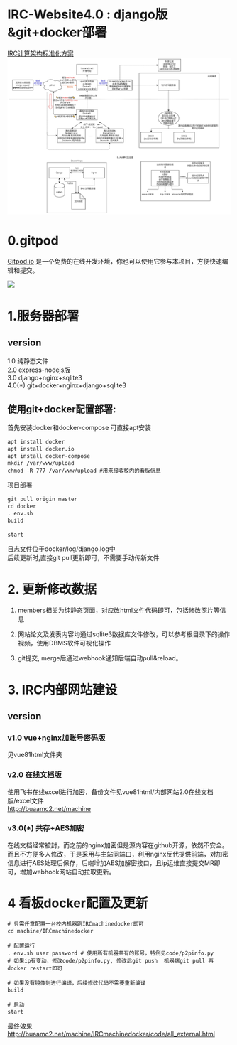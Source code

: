 # IRC-Website4.0 : django版&git+docker部署
[IRC计算架构标准化方案](https://j1gkjgppjx.feishu.cn/docs/doccnjgyQDdhwphXpcSsWYi6Grh)
![框图123](img/framework.jpg)

# 0.gitpod
[Gitpod.io](https://www.gitpod.io) 是一个免费的在线开发环境，你也可以使用它参与本项目，方便快速编辑和提交。

<a href="https://gitpod.io/#https://github.com/Archer-Tatsu/MC-2" target="_blank" alt="Open in Gitpod"><img src="https://gitpod.io/button/open-in-gitpod.svg"></a>


# 1.服务器部署
## version
1.0 纯静态文件  
2.0 express-nodejs版  
3.0 django+nginx+sqlite3  
4.0(*) git+docker+nginx+django+sqlite3  

## 使用git+docker配置部署:
首先安装docker和docker-compose 可直接apt安装
```
apt install docker
apt install docker.io
apt install docker-compose
mkdir /var/www/upload
chmod -R 777 /var/www/upload #用来接收校内的看板信息

```
项目部署
```
git pull origin master
cd docker
. env.sh
build

start
```
日志文件位于docker/log/django.log中  
后续更新时,直接git pull更新即可，不需要手动传新文件



# 2. 更新修改数据

1) members相关为纯静态页面，对应改html文件代码即可，包括修改照片等信息

2) 网站论文及发表内容均通过sqlite3数据库文件修改，可以参考根目录下的操作视频，使用DBMS软件可视化操作

3) git提交, merge后通过webhook通知后端自动pull&reload。

# 3. IRC内部网站建设
## version
### v1.0 vue+nginx加账号密码版
见vue81html文件夹
### v2.0 在线文档版
使用飞书在线excel进行加密，备份文件见vue81html/内部网站2.0在线文档版/excel文件  
http://buaamc2.net/machine  
### v3.0(*) 共存+AES加密
在线文档经常被封，而之前的nginx加密但是源内容在github开源，依然不安全。而且不方便多人修改，于是采用与主站同端口，利用nginx反代提供前端，对加密信息进行AES处理后保存，后端增加AES加解密接口，且ip运维直接提交MR即可，增加webhook网站自动拉取更新。

# 4 看板docker配置及更新
```
# 只需任意配置一台校内机器跑IRCmachinedocker即可
cd machine/IRCmachinedocker

# 配置运行
. env.sh user password # 使用所有机器共有的账号，特例见code/p2pinfo.py
# 如果ip有变动，修改code/p2pinfo.py, 修改后git push  机器端git pull 再docker restart即可

# 如果没有镜像则进行编译，后续修改代码不需要重新编译
build

# 启动
start
```
最终效果  
http://buaamc2.net/machine/IRCmachinedocker/code/all_external.html

